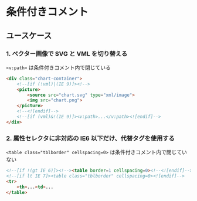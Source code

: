 # 条件付きコメント

## ユースケース

### 1. ベクター画像で SVG と VML を切り替える

`<v:path>` は条件付きコメント内で閉じている

~~~html
<div class="chart-container">
    <!--[if (!vml)|(IE 9)]><!-->
    <picture>
        <source src="chart.svg" type="xml/image">
        <img src="chart.png">
    </picture>
    <!--<![endif]-->
    <!--[if (vml)&!(IE 9)]><v:path>...</v:path><![endif]-->
</div>
~~~

### 2. 属性セレクタに非対応の IE6 以下だけ、代替タグを使用する

`<table class="tblborder" cellspacing=0>` は条件付きコメント内で閉じていない

~~~html
<!--[if !(gt IE 6)]><!--><table border=1 cellspacing=0><!--<![endif]-->
<!--[if lt IE 7]><table class="tblborder" cellspacing=0><![endif]-->
<tr>
    <th>...<td>...
</table>
~~~
